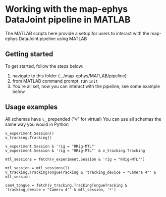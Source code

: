 # Working with the map-ephys DataJoint pipeline in MATLAB

The MATLAB scripts here provide a setup for users to interact 
with the map-ephys DataJoint pipeline using MATLAB

## Getting started

To get started, follow the steps below:
1. navigate to this folder (.../map-ephys/MATLAB/pipeline)
2. from MATLAB command prompt, run `init`
3. You're all set, now you can interact with the pipeline, see some example below

## Usage examples

All schemas have `v_` prepended ("v" for virtual)
You can use all schemas the same way you would in Python

    
    v_experiment.Session()
    v_tracking.Tracking()
    
    v_experiment.Session & 'rig = "RRig-MTL"'
    v_experiment.Session & 'rig = "RRig-MTL"' & v_tracking.Tracking
    
    mtl_sessions = fetch(v_experiment.Session & 'rig = "RRig-MTL"')
    
    mtl_session = mtl_sessions(1)
    v_tracking.TrackingTongueTracking & 'tracking_device = "Camera 4"' & mtl_session
    
    cam4_tongue = fetch(v_tracking.TrackingTongueTracking & 'tracking_device = "Camera 4"' & mtl_session, '*')
    
 